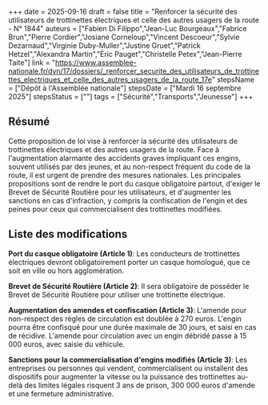 +++
date = 2025-09-16
draft = false
title = "Renforcer la sécurité des utilisateurs de trottinettes électriques et celle des autres usagers de la route - N° 1844"
auteurs = ["Fabien Di Filippo","Jean-Luc Bourgeaux","Fabrice Brun","Pierre Cordier","Josiane Corneloup","Vincent Descoeur","Sylvie Dezarnaud","Virginie Duby-Muller","Justine Gruet","Patrick Hetzel","Alexandra Martin","Éric Pauget","Christelle Petex","Jean-Pierre Taite"]
link = "https://www.assemblee-nationale.fr/dyn/17/dossiers/_renforcer_securite_des_utilisateurs_de_trottinettes_electriques_et_celle_des_autres_usagers_de_la_route_17e"
stepsName = ["Dépôt à l'Assemblée nationale"]
stepsDate = ["Mardi 16 septembre 2025"]
stepsStatus = [""]
tags = ["Sécurité","Transports","Jeunesse"]
+++

## Résumé

Cette proposition de loi vise à renforcer la sécurité des utilisateurs de trottinettes électriques et des autres usagers de la route. Face à l'augmentation alarmante des accidents graves impliquant ces engins, souvent utilisés par des jeunes, et au non-respect fréquent du code de la route, il est urgent de prendre des mesures nationales. Les principales propositions sont de rendre le port du casque obligatoire partout, d'exiger le Brevet de Sécurité Routière pour les utilisateurs, et d'augmenter les sanctions en cas d'infraction, y compris la confiscation de l'engin et des peines pour ceux qui commercialisent des trottinettes modifiées.

## Liste des modifications

**Port du casque obligatoire (Article 1)**: Les conducteurs de trottinettes électriques devront obligatoirement porter un casque homologué, que ce soit en ville ou hors agglomération.

**Brevet de Sécurité Routière (Article 2)**: Il sera obligatoire de posséder le Brevet de Sécurité Routière pour utiliser une trottinette électrique.

**Augmentation des amendes et confiscation (Article 3)**: L'amende pour non-respect des règles de circulation est doublée à 270 euros. L'engin pourra être confisqué pour une durée maximale de 30 jours, et saisi en cas de récidive. L'amende pour circulation avec un engin débridé passe à 15 000 euros, avec saisie du véhicule.

**Sanctions pour la commercialisation d'engins modifiés (Article 3)**: Les entreprises ou personnes qui vendent, commercialisent ou installent des dispositifs pour augmenter la vitesse ou la puissance des trottinettes au-delà des limites légales risquent 3 ans de prison, 300 000 euros d'amende et une fermeture administrative.
